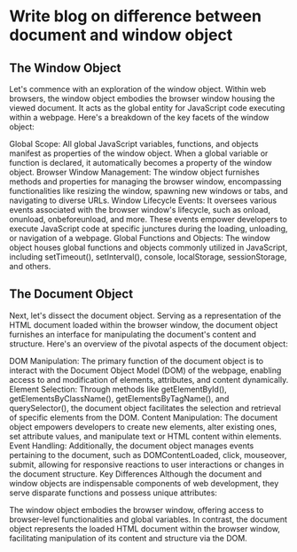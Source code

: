 # Write blog on difference between document and window object

## The Window Object
Let's commence with an exploration of the window object. Within web browsers, the window object embodies the browser window housing the viewed document. It acts as the global entity for JavaScript code executing within a webpage. Here's a breakdown of the key facets of the window object:

Global Scope: All global JavaScript variables, functions, and objects manifest as properties of the window object. When a global variable or function is declared, it automatically becomes a property of the window object.
Browser Window Management: The window object furnishes methods and properties for managing the browser window, encompassing functionalities like resizing the window, spawning new windows or tabs, and navigating to diverse URLs.
Window Lifecycle Events: It oversees various events associated with the browser window's lifecycle, such as onload, onunload, onbeforeunload, and more. These events empower developers to execute JavaScript code at specific junctures during the loading, unloading, or navigation of a webpage.
Global Functions and Objects: The window object houses global functions and objects commonly utilized in JavaScript, including setTimeout(), setInterval(), console, localStorage, sessionStorage, and others.
## The Document Object
Next, let's dissect the document object. Serving as a representation of the HTML document loaded within the browser window, the document object furnishes an interface for manipulating the document's content and structure. Here's an overview of the pivotal aspects of the document object:

DOM Manipulation: The primary function of the document object is to interact with the Document Object Model (DOM) of the webpage, enabling access to and modification of elements, attributes, and content dynamically.
Element Selection: Through methods like getElementById(), getElementsByClassName(), getElementsByTagName(), and querySelector(), the document object facilitates the selection and retrieval of specific elements from the DOM.
Content Manipulation: The document object empowers developers to create new elements, alter existing ones, set attribute values, and manipulate text or HTML content within elements.
Event Handling: Additionally, the document object manages events pertaining to the document, such as DOMContentLoaded, click, mouseover, submit, allowing for responsive reactions to user interactions or changes in the document structure.
Key Differences
Although the document and window objects are indispensable components of web development, they serve disparate functions and possess unique attributes:

The window object embodies the browser window, offering access to browser-level functionalities and global variables.
In contrast, the document object represents the loaded HTML document within the browser window, facilitating manipulation of its content and structure via the DOM.